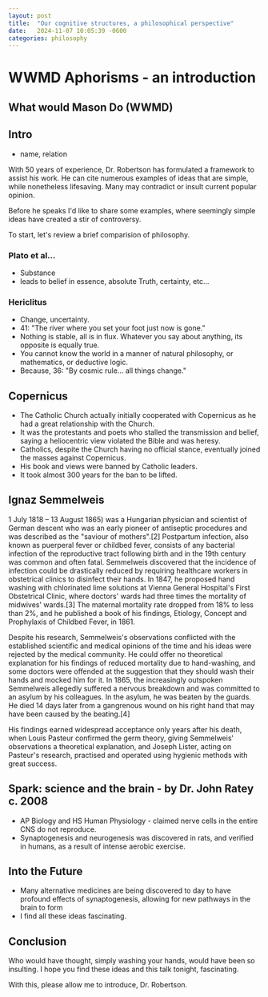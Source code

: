 ```yaml
---
layout: post
title:  "Our cognitive structures, a philosophical perspective"
date:   2024-11-07 10:05:39 -0600
categories: philosophy 
---
```


# WWMD Aphorisms - an introduction
## What would Mason Do (WWMD)

## Intro
- name, relation

With 50 years of experience, Dr. Robertson has formulated a framework to assist his work. 
He can cite numerous examples of ideas that are simple, while nonetheless lifesaving. 
Many may contradict or insult current popular opinion.

Before he speaks I'd like to share some examples, where seemingly simple ideas have created a stir of controversy. 

To start, let's review a brief comparision of philosophy. 

### Plato et al...
- Substance
- leads to belief in essence, absolute Truth, certainty, etc...

### Hericlitus
- Change, uncertainty.
- 41: "The river where you set your foot just now is gone."
- Nothing is stable, all is in flux. Whatever you say about anything, its opposite is equally true.
- You cannot know the world in a manner of natural philosophy, or mathematics, or deductive logic. 
- Because, 36: "By cosmic rule... all things change."

## Copernicus
- The Catholic Church actually initially cooperated with Copernicus as he had a great relationship with the Church. 
- It was the protestants and poets who stalled the transmission and belief, saying a heliocentric view violated the Bible and was heresy. 
- Catholics, despite the Church having no official stance, eventually joined the masses against Copernicus.
- His book and views were banned by Catholic leaders. 
- It took almost 300 years for the ban to be lifted.

## Ignaz Semmelweis

1 July 1818 – 13 August 1865) was a Hungarian physician and scientist of German descent who was an early pioneer of antiseptic procedures and was described as the "saviour of mothers".[2] Postpartum infection, also known as puerperal fever or childbed fever, consists of any bacterial infection of the reproductive tract following birth and in the 19th century was common and often fatal. Semmelweis discovered that the incidence of infection could be drastically reduced by requiring healthcare workers in obstetrical clinics to disinfect their hands. In 1847, he proposed hand washing with chlorinated lime solutions at Vienna General Hospital's First Obstetrical Clinic, where doctors' wards had three times the mortality of midwives' wards.[3] The maternal mortality rate dropped from 18% to less than 2%, and he published a book of his findings, Etiology, Concept and Prophylaxis of Childbed Fever, in 1861.

Despite his research, Semmelweis's observations conflicted with the established scientific and medical opinions of the time and his ideas were rejected by the medical community. He could offer no theoretical explanation for his findings of reduced mortality due to hand-washing, and some doctors were offended at the suggestion that they should wash their hands and mocked him for it. In 1865, the increasingly outspoken Semmelweis allegedly suffered a nervous breakdown and was committed to an asylum by his colleagues. In the asylum, he was beaten by the guards. He died 14 days later from a gangrenous wound on his right hand that may have been caused by the beating.[4]

His findings earned widespread acceptance only years after his death, when Louis Pasteur confirmed the germ theory, giving Semmelweis' observations a theoretical explanation, and Joseph Lister, acting on Pasteur's research, practised and operated using hygienic methods with great success.

## Spark: science and the brain - by Dr. John Ratey c. 2008
- AP Biology and HS Human Physiology - claimed nerve cells in the entire CNS do not reproduce.  
- Synaptogenesis and neurogenesis was discovered in rats, and verified in humans, as a result of intense aerobic exercise. 

## Into the  Future
- Many alternative medicines are being discovered to day to have profound effects of synaptogenesis, allowing for new pathways in the brain to form
- I find all these ideas fascinating. 

## Conclusion
Who would have thought, simply washing your hands, would have been so insulting.  I hope you find these ideas and this talk tonight, fascinating.  

With this, please allow me to introduce, Dr. Robertson.
